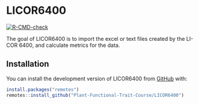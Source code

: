 
<!-- README.md is generated from README.Rmd. Please edit that file -->

# LICOR6400

<!-- badges: start -->

[![R-CMD-check](https://github.com/Plant-Functional-Trait-Course/LICOR6400/workflows/R-CMD-check/badge.svg)](https://github.com/Plant-Functional-Trait-Course/LICOR6400/actions)
<!-- badges: end -->

The goal of LICOR6400 is to import the excel or text files created by
the LI-COR 6400, and calculate metrics for the data.

## Installation

You can install the development version of LICOR6400 from
[GitHub](https://github.com/Plant-Functional-Trait-Course/LICOR6400)
with:

``` r
install.packages("remotes")
remotes::install_github("Plant-Functional-Trait-Course/LICOR6400")
```
